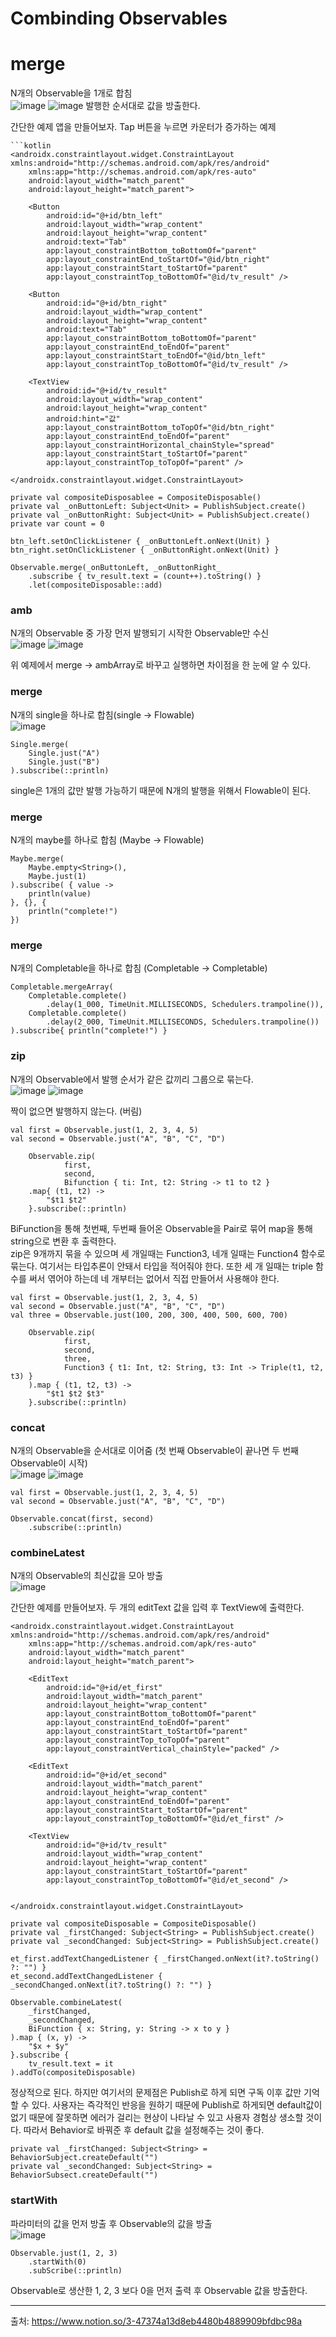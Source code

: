 # Combinding Observables
# merge
N개의 Observable을 1개로 합침 <br>
![image](https://user-images.githubusercontent.com/91411447/163503158-6527eff4-e4ab-477f-b6ca-2cf4833fe3eb.png)
![image](https://user-images.githubusercontent.com/91411447/163503166-daa96a71-34e9-4de8-a738-6d621e92491f.png)
발행한 순서대로 값을 방출한다.

간단한 예제 앱을 만들어보자.
Tap 버튼을 누르면 카운터가 증가하는 예제
```
```kotlin
<androidx.constraintlayout.widget.ConstraintLayout xmlns:android="http://schemas.android.com/apk/res/android"
    xmlns:app="http://schemas.android.com/apk/res-auto"
    android:layout_width="match_parent"
    android:layout_height="match_parent">

    <Button
        android:id="@+id/btn_left"
        android:layout_width="wrap_content"
        android:layout_height="wrap_content"
        android:text="Tab"
        app:layout_constraintBottom_toBottomOf="parent"
        app:layout_constraintEnd_toStartOf="@id/btn_right"
        app:layout_constraintStart_toStartOf="parent"
        app:layout_constraintTop_toBottomOf="@id/tv_result" />

    <Button
        android:id="@+id/btn_right"
        android:layout_width="wrap_content"
        android:layout_height="wrap_content"
        android:text="Tab"
        app:layout_constraintBottom_toBottomOf="parent"
        app:layout_constraintEnd_toEndOf="parent"
        app:layout_constraintStart_toEndOf="@id/btn_left"
        app:layout_constraintTop_toBottomOf="@id/tv_result" />

    <TextView
        android:id="@+id/tv_result"
        android:layout_width="wrap_content"
        android:layout_height="wrap_content"
        android:hint="값"
        app:layout_constraintBottom_toTopOf="@id/btn_right"
        app:layout_constraintEnd_toEndOf="parent"
        app:layout_constraintHorizontal_chainStyle="spread"
        app:layout_constraintStart_toStartOf="parent"
        app:layout_constraintTop_toTopOf="parent" />

</androidx.constraintlayout.widget.ConstraintLayout>
```
```
private val compositeDisposablee = CompositeDisposable()
private val _onButtonLeft: Subject<Unit> = PublishSubject.create()
private val _onButtonRight: Subject<Unit> = PublishSubject.create()
private var count = 0

btn_left.setOnClickListener { _onButtonLeft.onNext(Unit) }
btn_right.setOnClickListener { _onButtonRight.onNext(Unit) }

Observable.merge(_onButtonLeft, _onButtonRight_
    .subscribe { tv_result.text = (count++).toString() }
    .let(compositeDisposable::add)
```

### amb
N개의 Observable 중 가장 먼저 발행되기 시작한 Observable만 수신 <br>
![image](https://user-images.githubusercontent.com/91411447/163509149-3515f847-66ac-480a-99bb-488b4b9ead78.png)
![image](https://user-images.githubusercontent.com/91411447/163509159-93be68be-bf9b-4a52-9e1c-5781bc50c118.png)

위 예제에서 merge -> ambArray로 바꾸고 실행하면 차이점을 한 눈에 알 수 있다.

### merge
N개의 single을 하나로 합침(single -> Flowable) <br>
![image](https://user-images.githubusercontent.com/91411447/163509263-413371ce-810a-4f00-9078-c1174830a016.png)
```
Single.merge(
    Single.just("A")
    Single.just("B")
).subscribe(::println)
```
single은 1개의 값만 발행 가능하기 때문에 N개의 발행을 위해서 Flowable이 된다.

### merge
N개의 maybe를 하나로 합침 (Maybe -> Flowable)
```
Maybe.merge(
    Maybe.empty<String>(),
    Maybe.just(1)
).subscribe( { value ->
    println(value)
}, {}, {
    println("complete!")
})
```

### merge
N개의 Completable을 하나로 합침 (Completable -> Completable)
```
Completable.mergeArray(
    Completable.complete()
        .delay(1_000, TimeUnit.MILLISECONDS, Schedulers.trampoline()),
    Completable.complete()
        .delay(2_000, TimeUnit.MILLISECONDS, Schedulers.trampoline())
).subscribe{ println("complete!") }
```

### zip
N개의 Observable에서 발행 순서가 같은 값끼리 그룹으로 묶는다. <br>
![image](https://user-images.githubusercontent.com/91411447/163509887-457578eb-ad9c-42a7-8cf3-5dcf810851ac.png)
![image](https://user-images.githubusercontent.com/91411447/163509901-d669adcc-e52c-4b51-a0c9-2fcf92aaaf69.png)

짝이 없으면 발행하지 않는다. (버림)
```
val first = Observable.just(1, 2, 3, 4, 5)
val second = Observable.just("A", "B", "C", "D")

    Observable.zip(
            first,
            second,
            Bifunction { ti: Int, t2: String -> t1 to t2 }
    .map{ (t1, t2) ->
        "$t1 $t2"
    }.subscribe(::println)
```
BiFunction을 통해 첫번째, 두번째 들어온 Observable을 Pair로 묶어 map을 통해 string으로 변환 후 출력한다. <br>
zip은 9개까지 묶을 수 있으며 세 개일때는 Function3, 네개 일때는 Function4 함수로 묶는다. 여기서는 타입추론이 안돼서 타입을 적어줘야 한다. 또한 세 개 일때는 triple 함수를 써서 엮어야 하는데 네 개부터는 없어서 직접 만들어서 사용해야 한다.
```
val first = Observable.just(1, 2, 3, 4, 5)
val second = Observable.just("A", "B", "C", "D")
val three = Observable.just(100, 200, 300, 400, 500, 600, 700)

    Observable.zip(
            first,
            second,
            three,
            Function3 { t1: Int, t2: String, t3: Int -> Triple(t1, t2, t3) }
    ).map { (t1, t2, t3) ->
        "$t1 $t2 $t3"
    }.subscribe(::println)
```

### concat
N개의 Observable을 순서대로 이어줌 (첫 번째 Observable이 끝나면 두 번째 Observable이 시작) <br>
![image](https://user-images.githubusercontent.com/91411447/163510539-d412d25e-214b-4f17-bc2c-a708b7833e28.png)
![image](https://user-images.githubusercontent.com/91411447/163510548-ac985821-60b3-4eec-96e3-1e16120c4e25.png)
```
val first = Observable.just(1, 2, 3, 4, 5)
val second = Observable.just("A", "B", "C", "D")

Observable.concat(first, second)
    .subscribe(::println)
```

### combineLatest
N개의 Observable의 최신값을 모아 방출 <br>
![image](https://user-images.githubusercontent.com/91411447/163510639-95957205-cd59-4094-9983-e3f7e8ec9599.png)

간단한 예제를 만들어보자.
두 개의 editText 값을 입력 후 TextView에 출력한다.
```
<androidx.constraintlayout.widget.ConstraintLayout xmlns:android="http://schemas.android.com/apk/res/android"
    xmlns:app="http://schemas.android.com/apk/res-auto"
    android:layout_width="match_parent"
    android:layout_height="match_parent">

    <EditText
        android:id="@+id/et_first"
        android:layout_width="match_parent"
        android:layout_height="wrap_content"
        app:layout_constraintBottom_toBottomOf="parent"
        app:layout_constraintEnd_toEndOf="parent"
        app:layout_constraintStart_toStartOf="parent"
        app:layout_constraintTop_toTopOf="parent"
        app:layout_constraintVertical_chainStyle="packed" />

    <EditText
        android:id="@+id/et_second"
        android:layout_width="match_parent"
        android:layout_height="wrap_content"
        app:layout_constraintEnd_toEndOf="parent"
        app:layout_constraintStart_toStartOf="parent"
        app:layout_constraintTop_toBottomOf="@id/et_first" />

    <TextView
        android:id="@+id/tv_result"
        android:layout_width="wrap_content"
        android:layout_height="wrap_content"
        app:layout_constraintStart_toStartOf="parent"
        app:layout_constraintTop_toBottomOf="@id/et_second" />


</androidx.constraintlayout.widget.ConstraintLayout>
```
```
private val compositeDisposable = CompositeDisposable()
private val _firstChanged: Subject<String> = PublishSubject.create()
private val _secondChanged: Subject<String> = PublishSubject.create()

et_first.addTextChangedListener { _firstChanged.onNext(it?.toString() ?: "") }
et_second.addTextChangedListener { _secondChanged.onNext(it?.toString() ?: "") }

Observable.combineLatest(
    _firstChanged,
    _secondChanged,
    BiFunction { x: String, y: String -> x to y }
).map { (x, y) ->
    "$x + $y"
}.subscribe {
    tv_result.text = it
).addTo(compositeDisposable)
```
정상적으로 된다. 하지만 여기서의 문제점은 Publish로 하게 되면 구독 이후 값만 기억할 수 있다. 사용자는 즉각적인 반응을 원하기 때문에 Publish로 하게되면 default값이 없기 때문에 잘못하면 에러가 걸리는 현상이 나타날 수 있고 사용자 경험상 생소할 것이다. 따라서 Behavior로 바꿔준 후 default 값을 설정해주는 것이 좋다.
```
private val _firstChanged: Subject<String> = BehaviorSubject.createDefault("")
private val _secondChanged: Subject<String> = BehaviorSubsect.createDefault("")
```

### startWith
파라미터의 값을 먼저 방출 후 Observable의 값을 방출 <br>
![image](https://user-images.githubusercontent.com/91411447/163511202-982a6c28-a148-44e9-9d17-8031541e29e5.png)
```
Observable.just(1, 2, 3)
    .startWith(0)
    .subScribe(::println)
```
Observable로 생산한 1, 2, 3 보다 0을 먼저 출력 후 Observable 값을 방출한다.

***
출처: https://www.notion.so/3-47374a13d8eb4480b4889909bfdbc98a
